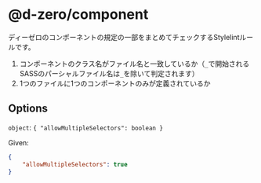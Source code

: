 # @d-zero/component

ディーゼロのコンポーネントの規定の一部をまとめてチェックするStylelintルールです。

1. コンポーネントのクラス名がファイル名と一致しているか（`_`で開始されるSASSのパーシャルファイル名は`_`を除いて判定されます）
2. 1つのファイルに1つのコンポーネントのみが定義されているか

## Options

`object`: `{ "allowMultipleSelectors": boolean }`

Given:

```json
{
	"allowMultipleSelectors": true
}
```
